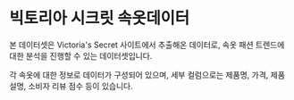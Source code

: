 # 빅토리아 시크릿 속옷데이터

본 데이터셋은 Victoria's Secret 사이트에서 추출해온 데이터로, 속옷 패션 트렌드에 대한 분석을 진행할 수 있는 데이터셋입니다.


각 속옷에 대한 정보로 데이터가 구성되어 있으며, 세부 컬럼으로는 제품명, 가격, 제품 설명, 소비자 리뷰 점수 등이 있습니다.
